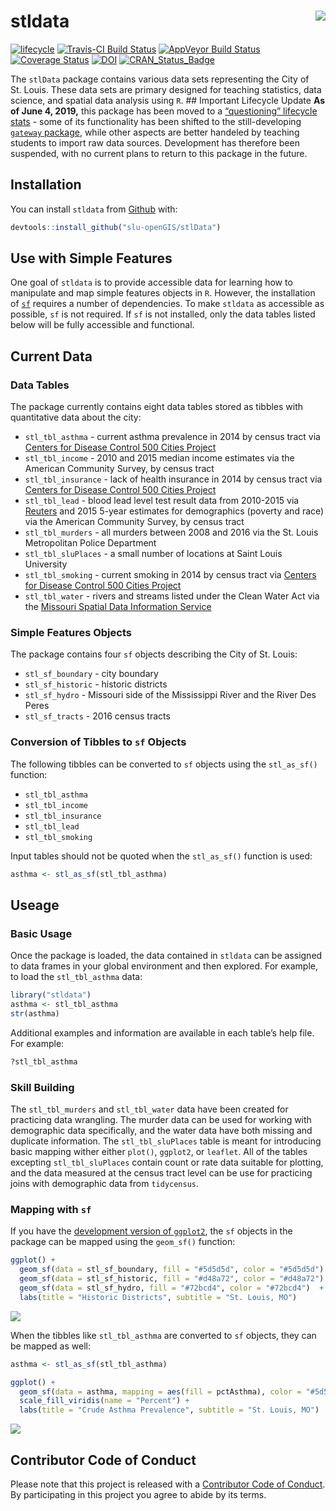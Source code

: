
<!-- README.md is generated from README.Rmd. Please edit that file -->

# stldata <img src="man/figures/logo.png" align="right" />

[![lifecycle](https://img.shields.io/badge/lifecycle-questioning-blue.svg)](https://www.tidyverse.org/lifecycle/#questioning)
[![Travis-CI Build
Status](https://travis-ci.org/slu-openGIS/stldata.svg?branch=master)](https://travis-ci.org/slu-openGIS/stldata)
[![AppVeyor Build
Status](https://ci.appveyor.com/api/projects/status/github/slu-openGIS/stldata?branch=master&svg=true)](https://ci.appveyor.com/project/chris-prener/stldata)
[![Coverage
Status](https://img.shields.io/codecov/c/github/slu-openGIS/stldata/master.svg)](https://codecov.io/github/slu-openGIS/stldata?branch=master)
[![DOI](https://zenodo.org/badge/85344799.svg)](https://zenodo.org/badge/latestdoi/85344799)
[![CRAN\_Status\_Badge](http://www.r-pkg.org/badges/version/stldata)](https://cran.r-project.org/package=stldata)

The `stlData` package contains various data sets representing the City
of St. Louis. These data sets are primary designed for teaching
statistics, data science, and spatial data analysis using `R`. \#\#
Important Lifecycle Update **As of June 4, 2019,** this package has been
moved to a [“questioning” lifecycle
stats](https://www.tidyverse.org/lifecycle/#questioning) - some of its
functionality has been shifted to the still-developing [`gateway`
package](https://github.com/slu-openGIS/gateway), while other aspects
are better handeled by teaching students to import raw data sources.
Development has therefore been suspended, with no current plans to
return to this package in the future.

## Installation

You can install `stldata` from
[Github](https://github.com/chris-prener/stlData) with:

``` r
devtools::install_github("slu-openGIS/stlData")
```

## Use with Simple Features

One goal of `stldata` is to provide accessible data for learning how to
manipulate and map simple features objects in `R`. However, the
installation of [`sf`](https://r-spatial.github.io/sf/) requires a
number of dependencies. To make `stldata` as accessible as possible,
`sf` is not required. If `sf` is not installed, only the data tables
listed below will be fully accessible and functional.

## Current Data

### Data Tables

The package currently contains eight data tables stored as tibbles with
quantitative data about the city:

  - `stl_tbl_asthma` - current asthma prevalence in 2014 by census tract
    via [Centers for Disease Control 500 Cities
    Project](https://www.cdc.gov/500cities/)
  - `stl_tbl_income` - 2010 and 2015 median income estimates via the
    American Community Survey, by census tract
  - `stl_tbl_insurance` - lack of health insurance in 2014 by census
    tract via [Centers for Disease Control 500 Cities
    Project](https://www.cdc.gov/500cities/)
  - `stl_tbl_lead` - blood lead level test result data from 2010-2015
    via
    [Reuters](http://www.reuters.com/investigates/special-report/usa-lead-testing/#interactive-lead)
    and 2015 5-year estimates for demographics (poverty and race) via
    the American Community Survey, by census tract
  - `stl_tbl_murders` - all murders between 2008 and 2016 via the
    St. Louis Metropolitan Police Department
  - `stl_tbl_sluPlaces` - a small number of locations at Saint Louis
    University
  - `stl_tbl_smoking` - current smoking in 2014 by census tract via
    [Centers for Disease Control 500 Cities
    Project](https://www.cdc.gov/500cities/)
  - `stl_tbl_water` - rivers and streams listed under the Clean Water
    Act via the [Missouri Spatial Data Information
    Service](http://msdis.missouri.edu)

### Simple Features Objects

The package contains four `sf` objects describing the City of St. Louis:

  - `stl_sf_boundary` - city boundary
  - `stl_sf_historic` - historic districts
  - `stl_sf_hydro` - Missouri side of the Mississippi River and the
    River Des Peres
  - `stl_sf_tracts` - 2016 census tracts

### Conversion of Tibbles to `sf` Objects

The following tibbles can be converted to `sf` objects using the
`stl_as_sf()` function:

  - `stl_tbl_asthma`
  - `stl_tbl_income`
  - `stl_tbl_insurance`
  - `stl_tbl_lead`
  - `stl_tbl_smoking`

Input tables should not be quoted when the `stl_as_sf()` function is
used:

``` r
asthma <- stl_as_sf(stl_tbl_asthma)
```

## Useage

### Basic Usage

Once the package is loaded, the data contained in `stldata` can be
assigned to data frames in your global environment and then explored.
For example, to load the `stl_tbl_asthma` data:

``` r
library("stldata")
asthma <- stl_tbl_asthma
str(asthma)
```

Additional examples and information are available in each table’s help
file. For example:

``` r
?stl_tbl_asthma
```

### Skill Building

The `stl_tbl_murders` and `stl_tbl_water` data have been created for
practicing data wrangling. The murder data can be used for working with
demographic data specifically, and the water data have both missing and
duplicate information. The `stl_tbl_sluPlaces` table is meant for
introducing basic mapping wither either `plot()`, `ggplot2`, or
`leaflet`. All of the tables excepting `stl_tbl_sluPlaces` contain count
or rate data suitable for plotting, and the data measured at the census
tract level can be use for practicing joins with demographic data from
`tidycensus`.

### Mapping with `sf`

If you have the [development version of
`ggplot2`](https://github.com/tidyverse/ggplot2), the `sf` objects in
the package can be mapped using the `geom_sf()` function:

``` r
ggplot() +
  geom_sf(data = stl_sf_boundary, fill = "#5d5d5d", color = "#5d5d5d") +
  geom_sf(data = stl_sf_historic, fill = "#d48a72", color = "#d48a72") +
  geom_sf(data = stl_sf_hydro, fill = "#72bcd4", color = "#72bcd4")  +
  labs(title = "Historic Districts", subtitle = "St. Louis, MO")
```

![](man/figures/refMap.png)

When the tibbles like `stl_tbl_asthma` are converted to `sf` objects,
they can be mapped as well:

``` r
asthma <- stl_as_sf(stl_tbl_asthma)

ggplot() +
  geom_sf(data = asthma, mapping = aes(fill = pctAsthma), color = "#5d5d5d") +
  scale_fill_viridis(name = "Percent") +
  labs(title = "Crude Asthma Prevalence", subtitle = "St. Louis, MO")
```

![](man/figures/asthmaMap.png)

## Contributor Code of Conduct

Please note that this project is released with a [Contributor Code of
Conduct](.github/CODE_OF_CONDUCT.md). By participating in this project
you agree to abide by its terms.
